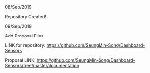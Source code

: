 08/Sep/2019

Repository Created!

09/Sep/2019

Add Proposal Files.

LINK for repository: <a href="https://github.com/SeungMin-Song/Dashboard-Sensors">https://github.com/SeungMin-Song/Dashboard-Sensors </a>

Proposal LINK: <a href="https://github.com/SeungMin-Song/Dashboard-Sensors/tree/master/documentation"> https://github.com/SeungMin-Song/Dashboard-Sensors/tree/master/documentation </a>
